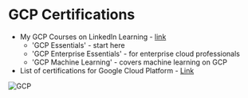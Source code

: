 # GCP Certifications
- My GCP Courses on LinkedIn Learning - [link](https://www.linkedin.com/learning/search?entityType=COURSE&keywords=gcp%20langit)
    - 'GCP Essentials' - start here
    - 'GCP Enterprise Essentials' - for enterprise cloud professionals
    - 'GCP Machine Learning' - covers machine learning on GCP
- List of certifications for Google Cloud Platform - [Link](https://cloud.google.com/certification)

![GCP](https://github.com/lynnlangit/learning-cloud/blob/master/GCP/gcp.png)
